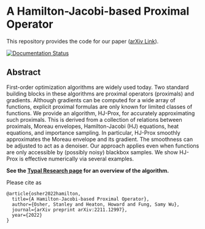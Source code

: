 # A Hamilton-Jacobi-based Proximal Operator 

This repository provides the code for our paper ([arXiv Link](https://arxiv.org/abs/2211.12997)).

[![Documentation Status](https://readthedocs.org/projects/docs-hj-prox/badge/?version=latest)](https://docs-hj-prox.readthedocs.io/en/latest/?badge=latest)

## Abstract

First-order optimization algorithms are widely used today. Two standard building blocks in these algorithms are proximal operators (proximals) and gradients. Although gradients can be computed for a wide array of functions, explicit proximal formulas are only known for limited classes of functions. We provide an algorithm, HJ-Prox, for accurately approximating such proximals. This is derived from a collection of relations between proximals, Moreau envelopes, Hamilton-Jacobi (HJ) equations, heat equations, and importance sampling. In particular, HJ-Prox smoothly approximates the Moreau envelope and its gradient. The smoothness can be adjusted to act as a denoiser. Our approach applies even when functions are only accessible by (possibly noisy) blackbox samples. We show HJ-Prox is effective numerically via several examples.

**See the [Typal Research page](https://research.typal.llc/zeroth-order-methods/hj-prox) for an overview of the algorithm.**

Please cite as
    
    @article{osher2022hamilton,
      title={A Hamilton-Jacobi-based Proximal Operator},
      author={Osher, Stanley and Heaton, Howard and Fung, Samy Wu},
      journal={arXiv preprint arXiv:2211.12997},
      year={2022}
    }
